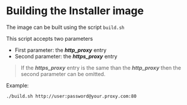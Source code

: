 # Building the Installer image

The image can be built using the script `build.sh`

This script accepts two parameters

- First parameter: the ***http_proxy*** entry
- Second parameter: the ***https_proxy*** entry 

> If the ***https_proxy*** entry is the same than the ***http_proxy*** then the second parameter can be omitted.

Example:

```bash
./build.sh http://user:password@your.proxy.com:80
```

